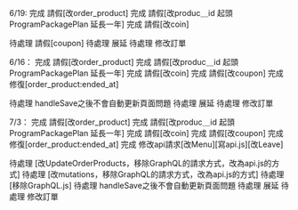 

6/19:
完成 請假[改order_product]
完成 請假[改produc＿id 起頭 ProgramPackagePlan 延長一年]
完成 請假[改coin]

待處理 請假[coupon]
待處理 展延
待處理 修改訂單

6/16：
完成 請假[改order_product]
完成 請假[改produc＿id 起頭 ProgramPackagePlan 延長一年]
完成 請假[改coin]
完成 請假[改coupon]
完成 修復[order_product:ended_at]

待處理 handleSave之後不會自動更新頁面問題
待處理 展延
待處理 修改訂單

7/3：
完成 請假[改order_product]
完成 請假[改produc＿id 起頭 ProgramPackagePlan 延長一年]
完成 請假[改coin]
完成 請假[改coupon]
完成 修復[order_product:ended_at]
完成 修改api請求[改Menu][寫api.js][改Leave]

待處理 [改UpdateOrderProducts，移除GraphQL的請求方式，改為api.js的方式] 
待處理 [改mutations，移除GraphQL的請求方式，改為api.js的方式] 
待處理 [移除GraphQL.js]
待處理 handleSave之後不會自動更新頁面問題
待處理 展延
待處理 修改訂單
